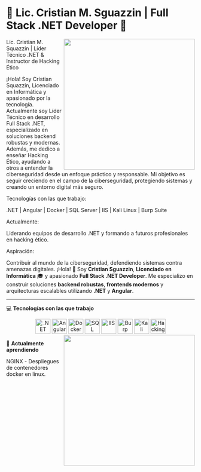 
# 🌌 **Lic. Cristian M. Sguazzin** | Full Stack .NET Developer 🚀

<img align="right" src="https://media.giphy.com/media/qgQUggAC3Pfv687qPC/giphy.gif" width="350">


Lic. Cristian M. Squazzin | Líder Técnico .NET & Instructor de Hacking Ético

¡Hola! Soy Cristian Squazzin, Licenciado en Informática y apasionado por la tecnología. Actualmente soy Líder Técnico en desarrollo Full Stack .NET, especializado en soluciones backend robustas y modernas. Además, me dedico a enseñar Hacking Ético, ayudando a otros a entender la ciberseguridad desde un enfoque práctico y responsable. Mi objetivo es seguir creciendo en el campo de la ciberseguridad, protegiendo sistemas y creando un entorno digital más seguro.

Tecnologías con las que trabajo:

.NET | Angular | Docker | SQL Server | IIS | Kali Linux | Burp Suite

Actualmente:

Liderando equipos de desarrollo .NET y formando a futuros profesionales en hacking ético.

Aspiración:

Contribuir al mundo de la ciberseguridad, defendiendo sistemas contra amenazas digitales.
¡Hola! 👋 Soy **Cristian Sguazzin**, **Licenciado en Informática** 🎓 y apasionado **Full Stack .NET Developer**. Me especializo en construir soluciones **backend robustas**, **frontends modernos** y arquitecturas escalables utilizando **.NET** y **Angular**.

---

💻 **Tecnologías con las que trabajo**

<div align="center">
  <img src="https://img.shields.io/badge/.NET-512BD4?style=for-the-badge&logo=dotnet&logoColor=white" alt=".NET" style="height: 40px;" />
  <img src="https://img.shields.io/badge/Angular-DD0031?style=for-the-badge&logo=angular&logoColor=white" alt="Angular" style="height: 40px;" />
  <img src="https://img.shields.io/badge/Docker-0db7ed?style=for-the-badge&logo=docker&logoColor=white" alt="Docker" style="height: 40px;" />
  <img src="https://img.shields.io/badge/SQL%20Server-CC2927?style=for-the-badge&logo=microsoft-sql-server&logoColor=white" alt="SQL Server" style="height: 40px;" />
  <img src="https://img.shields.io/badge/IIS-0078D6?style=for-the-badge&logo=windows&logoColor=white" alt="IIS" style="height: 40px;" />
  <img src="https://img.shields.io/badge/Burp%20Suite-gray?style=for-the-badge&logo=burp-suite" alt="Burp Suite" style="height: 40px;" />
  <img src="https://img.shields.io/badge/Kali%20Linux-A9A9A9?style=for-the-badge&logo=kali-linux&logoColor=white&style=flat" alt="Kali Linux" style="height: 40px;" />
  <img src="https://img.shields.io/badge/Hacking%20-blue?style=for-the-badge&logo=hackaday" alt="Hacking" style="height: 40px;" />
</div>

<img align="right" src="https://media.giphy.com/media/Ll22OhMLAlVDb8UQWe/giphy.gif" width="350">

🌱 **Actualmente aprendiendo**

NGINX - Despliegues de contenedores docker en linux.
